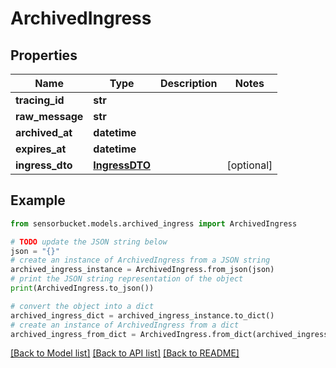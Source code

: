 # ArchivedIngress


## Properties

Name | Type | Description | Notes
------------ | ------------- | ------------- | -------------
**tracing_id** | **str** |  | 
**raw_message** | **str** |  | 
**archived_at** | **datetime** |  | 
**expires_at** | **datetime** |  | 
**ingress_dto** | [**IngressDTO**](IngressDTO.md) |  | [optional] 

## Example

```python
from sensorbucket.models.archived_ingress import ArchivedIngress

# TODO update the JSON string below
json = "{}"
# create an instance of ArchivedIngress from a JSON string
archived_ingress_instance = ArchivedIngress.from_json(json)
# print the JSON string representation of the object
print(ArchivedIngress.to_json())

# convert the object into a dict
archived_ingress_dict = archived_ingress_instance.to_dict()
# create an instance of ArchivedIngress from a dict
archived_ingress_from_dict = ArchivedIngress.from_dict(archived_ingress_dict)
```
[[Back to Model list]](../README.md#documentation-for-models) [[Back to API list]](../README.md#documentation-for-api-endpoints) [[Back to README]](../README.md)


